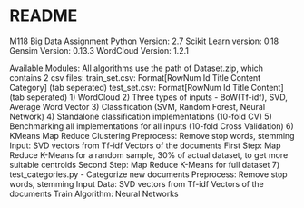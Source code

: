 # README #

M118 Big Data Assignment
Python Version: 2.7
Scikit Learn version: 0.18
Gensim Version: 0.13.3
WordCloud Version: 1.2.1

Available Modules:
All algorithms use the path of Dataset.zip, which contains 2 csv files:
    train_set.csv: Format[RowNum	Id	Title	Content	Category] (tab seperated)
    test_set.csv: Format[RowNum	Id	Title	Content] (tab seperated)
    1) WordCloud
    2) Three types of inputs - BoW(Tf-idf), SVD, Average Word Vector
    3) Classification (SVM, Random Forest, Neural Network)
    4) Standalone classification implementations (10-fold CV)
    5) Benchmarking all implementations for all inputs (10-fold Cross Validation)
    6) KMeans Map Reduce Clustering 
        Preprocess: Remove stop words, stemming
        Input: SVD vectors from Tf-idf Vectors of the documents
        First Step: Map Reduce K-Means for a random sample, 30% of actual dataset, to get more suitable centroids
        Second Step: Map Reduce K-Means for full dataset
    7) test_categories.py - Categorize new documents
        Preprocess: Remove stop words, stemming
        Input Data: SVD vectors from Tf-idf Vectors of the documents
        Train Algorithm: Neural Networks

